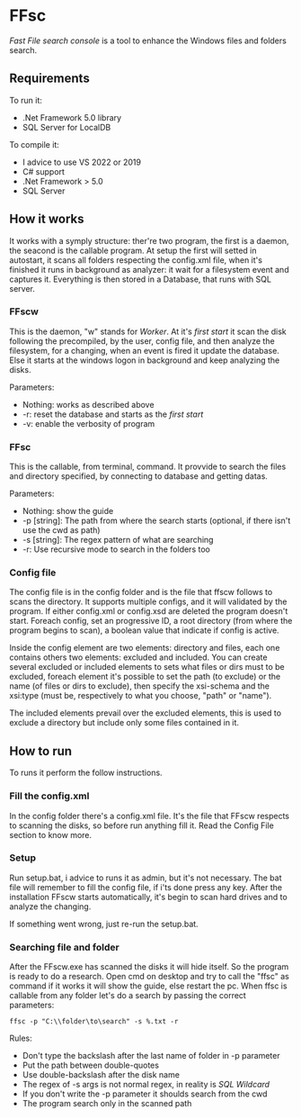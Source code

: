 # FFsc
*Fast File search console* is a tool to enhance the Windows files and folders search.

## Requirements
To run it:
- .Net Framework 5.0 library
- SQL Server for LocalDB

To compile it:
- I advice to use VS 2022 or 2019
- C# support
- .Net Framework > 5.0
- SQL Server

## How it works
It works with a symply structure: ther're two program, the first is a daemon, the seacond is the callable program. At setup the first will setted in autostart, it scans all folders respecting the config.xml file, when it's finished it runs in background as analyzer: it wait for a filesystem event and captures it. Everything is then stored in a Database, that runs with SQL server.

### FFscw
This is the daemon, "w" stands for *Worker*. 
At it's *first start* it scan the disk following the precompiled, by the user, config file, and then analyze the filesystem, for a changing, when an event is fired it update the database. Else it starts at the windows logon in background and keep analyzing the disks.

Parameters:
- Nothing: works as described above
- -r: reset the database and starts as the *first start*
- -v: enable the verbosity of program

### FFsc
This is the callable, from terminal, command. It provvide to search the files and directory specified, by connecting to database and getting datas.

Parameters:
- Nothing: show the guide
- -p [string]: The path from where the search starts (optional, if there isn't use the cwd as path)
- -s [string]: The regex pattern of what are searching
- -r: Use recursive mode to search in the folders too

### Config file
The config file is in the config folder and is the file that ffscw follows to scans the directory.
It supports multiple configs, and it will validated by the program. If either config.xml or config.xsd are deleted the program doesn't start.
Foreach config, set an progressive ID, a root directory (from where the program begins to scan), a boolean value that indicate if config is active.

Inside the config element are two elements: directory and files, each one contains others two elements: excluded and included.
You can create several excluded or included elements to sets what files or dirs must to be excluded, foreach element it's possible to set the path (to exclude) or the name (of files or dirs to exclude), then specify the xsi-schema and the xsi:type (must be, respectively to what you choose, "path" or "name").

The included elements prevail over the excluded elements, this is used to exclude a directory but include only some files contained in it.


## How to run
To runs it perform the follow instructions.
### Fill the config.xml
In the config folder there's a config.xml file. It's the file that FFscw respects to scanning the disks, so before run anything fill it. Read the Config File section to know more.

### Setup
Run setup.bat, i advice to runs it as admin, but it's not necessary. The bat file will remember to fill the config file, if i'ts done press any key.
After the installation FFscw starts automatically, it's begin to scan hard drives and to analyze the changing.

If something went wrong, just re-run the setup.bat.

### Searching file and folder
After the FFscw.exe has scanned the disks it will hide itself. So the program is ready to do a research.
Open cmd on desktop and try to call the "ffsc" as command if it works it will show the guide, else restart the pc.
When ffsc is callable from any folder let's do a search by passing the correct parameters:
```
ffsc -p "C:\\folder\to\search" -s %.txt -r
```
Rules:
- Don't type the backslash after the last name of folder in -p parameter
- Put the path between double-quotes
- Use double-backslash after the disk name
- The regex of -s args is not normal regex, in reality is *SQL Wildcard*
- If you don't write the -p parameter it shoulds search from the cwd
- The program search only in the scanned path